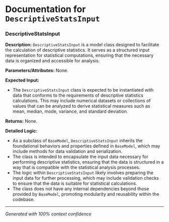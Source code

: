 # Documentation for `DescriptiveStatsInput`

### DescriptiveStatsInput

**Description:**
`DescriptiveStatsInput` is a model class designed to facilitate the calculation of descriptive statistics. It serves as a structured input representation for statistical computations, ensuring that the necessary data is organized and accessible for analysis.

**Parameters/Attributes:**
None.

**Expected Input:**
- The `DescriptiveStatsInput` class is expected to be instantiated with data that conforms to the requirements of descriptive statistics calculations. This may include numerical datasets or collections of values that can be analyzed to derive statistical measures such as mean, median, mode, variance, and standard deviation.

**Returns:**
None.

**Detailed Logic:**
- As a subclass of `BaseModel`, `DescriptiveStatsInput` inherits the foundational behaviors and properties defined in `BaseModel`, which may include methods for data validation and serialization.
- The class is intended to encapsulate the input data necessary for performing descriptive statistics, ensuring that the data is structured in a way that is compatible with the statistical analysis processes.
- The logic within `DescriptiveStatsInput` likely involves preparing the input data for further processing, which may include validation checks to ensure that the data is suitable for statistical calculations.
- The class does not have any internal dependencies beyond those provided by `BaseModel`, promoting modularity and reusability within the codebase.

---
*Generated with 100% context confidence*
